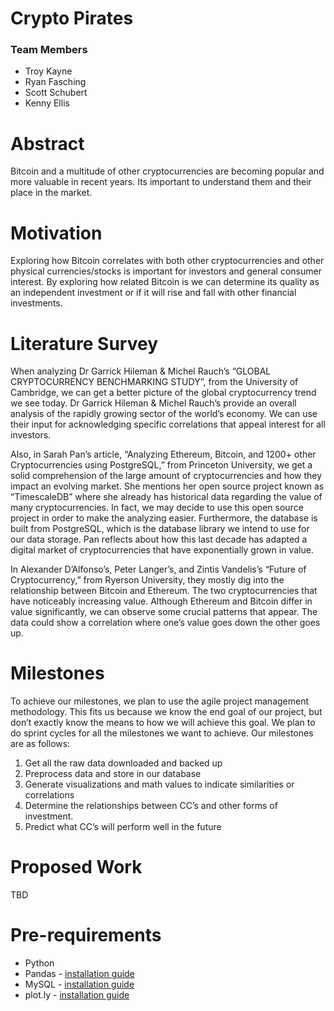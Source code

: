 <h1>Crypto Pirates</h1>
<h3>Team Members</h3>
<ul>
  <li>Troy Kayne</li>
  <li>Ryan Fasching</li>
  <li>Scott Schubert</li>
  <li>Kenny Ellis</li>
</ul>

<h1>Abstract</h1>
<p>Bitcoin and a multitude of other cryptocurrencies are becoming popular and more valuable in recent years.  Its important to understand them and their place in the market.
</p>

<h1>Motivation</h1>
<p>Exploring how Bitcoin correlates with both other cryptocurrencies and other physical currencies/stocks is important for investors and general consumer interest.  By exploring how related Bitcoin is we can determine its quality as an independent investment or if it will rise and fall with other financial investments.
</p>

<h1>Literature Survey</h1>
<p>When analyzing Dr Garrick Hileman & Michel Rauch’s “GLOBAL CRYPTOCURRENCY
BENCHMARKING STUDY”, from the University of Cambridge, we can get a better picture of the global cryptocurrency trend we see today. Dr Garrick Hileman & Michel Rauch’s provide an overall analysis of the rapidly growing sector of the world’s economy. We can use their input for acknowledging specific correlations that appeal interest for all investors.
</p>
<p>Also, in Sarah Pan’s article, “Analyzing Ethereum, Bitcoin, and 1200+ other Cryptocurrencies using PostgreSQL,” from Princeton University, we get a solid comprehension of the large amount of cryptocurrencies and how they impact an evolving market. She mentions her open source project known as “TimescaleDB” where she already has historical data regarding the value of many cryptocurrencies.  In fact, we may decide to use this open source project in order to make the analyzing easier. Furthermore, the database is built from PostgreSQL, which is the database library we intend to use for our data storage. Pan reflects about how this last decade has adapted a digital market of cryptocurrencies that have exponentially grown in value.</p>
<p>In Alexander D’Alfonso’s, Peter Langer’s, and Zintis Vandelis’s “Future of Cryptocurrency,” from Ryerson University, they mostly dig into the relationship between Bitcoin and Ethereum. The two cryptocurrencies that have noticeably increasing value. Although Ethereum and Bitcoin differ in value significantly, we can observe some crucial patterns that appear.  The data could show a correlation where one’s value goes down the other goes up.</p>

<h1>Milestones</h1>
<p>To achieve our milestones, we plan to use the agile project management methodology. This fits us because we know the end goal of our project, but don’t exactly know the means to how we will achieve this goal. We plan to do sprint cycles for all the milestones we want to achieve. Our milestones are as follows:</p>
<ol>
  <li>Get all the raw data downloaded and backed up</li>
  <li>Preprocess data and store in our database</li>
  <li>Generate visualizations and math values to indicate similarities or correlations</li>
  <li>Determine the relationships between CC’s and other forms of investment.</li>
  <li>Predict what CC’s will perform well in the future</li>
</ol>

<h1>Proposed Work</h1>
<p>TBD</p>

<h1>Pre-requirements</h1>
<ul>
  <li>Python</li>
  <li>Pandas - <a href="https://pandas.pydata.org/pandas-docs/stable/install.html">installation guide</a></li>
  <li>MySQL - <a href="https://dev.mysql.com/doc/refman/5.7/en/installing.html">installation guide</a></li>
  <li>plot.ly - <a href="https://plot.ly/python/getting-started/">installation guide</a></li>
</ul>
